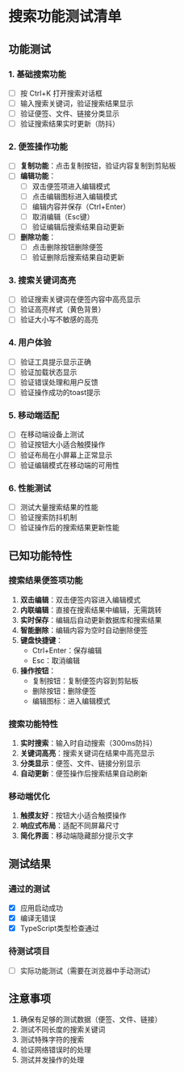 # 搜索功能测试清单

## 功能测试

### 1. 基础搜索功能
- [ ] 按 Ctrl+K 打开搜索对话框
- [ ] 输入搜索关键词，验证搜索结果显示
- [ ] 验证便签、文件、链接分类显示
- [ ] 验证搜索结果实时更新（防抖）

### 2. 便签操作功能
- [ ] **复制功能**：点击复制按钮，验证内容复制到剪贴板
- [ ] **编辑功能**：
  - [ ] 双击便签项进入编辑模式
  - [ ] 点击编辑图标进入编辑模式
  - [ ] 编辑内容并保存（Ctrl+Enter）
  - [ ] 取消编辑（Esc键）
  - [ ] 验证编辑后搜索结果自动更新
- [ ] **删除功能**：
  - [ ] 点击删除按钮删除便签
  - [ ] 验证删除后搜索结果自动更新

### 3. 搜索关键词高亮
- [ ] 验证搜索关键词在便签内容中高亮显示
- [ ] 验证高亮样式（黄色背景）
- [ ] 验证大小写不敏感的高亮

### 4. 用户体验
- [ ] 验证工具提示显示正确
- [ ] 验证加载状态显示
- [ ] 验证错误处理和用户反馈
- [ ] 验证操作成功的toast提示

### 5. 移动端适配
- [ ] 在移动端设备上测试
- [ ] 验证按钮大小适合触摸操作
- [ ] 验证布局在小屏幕上正常显示
- [ ] 验证编辑模式在移动端的可用性

### 6. 性能测试
- [ ] 测试大量搜索结果的性能
- [ ] 验证搜索防抖机制
- [ ] 验证操作后的搜索结果更新性能

## 已知功能特性

### 搜索结果便签项功能
1. **双击编辑**：双击便签内容进入编辑模式
2. **内联编辑**：直接在搜索结果中编辑，无需跳转
3. **实时保存**：编辑后自动更新数据库和搜索结果
4. **智能删除**：编辑内容为空时自动删除便签
5. **键盘快捷键**：
   - Ctrl+Enter：保存编辑
   - Esc：取消编辑
6. **操作按钮**：
   - 复制按钮：复制便签内容到剪贴板
   - 删除按钮：删除便签
   - 编辑图标：进入编辑模式

### 搜索功能特性
1. **实时搜索**：输入时自动搜索（300ms防抖）
2. **关键词高亮**：搜索关键词在结果中高亮显示
3. **分类显示**：便签、文件、链接分别显示
4. **自动更新**：便签操作后搜索结果自动刷新

### 移动端优化
1. **触摸友好**：按钮大小适合触摸操作
2. **响应式布局**：适配不同屏幕尺寸
3. **简化界面**：移动端隐藏部分提示文字

## 测试结果

### 通过的测试
- [x] 应用启动成功
- [x] 编译无错误
- [x] TypeScript类型检查通过

### 待测试项目
- [ ] 实际功能测试（需要在浏览器中手动测试）

## 注意事项

1. 确保有足够的测试数据（便签、文件、链接）
2. 测试不同长度的搜索关键词
3. 测试特殊字符的搜索
4. 验证网络错误时的处理
5. 测试并发操作的处理
